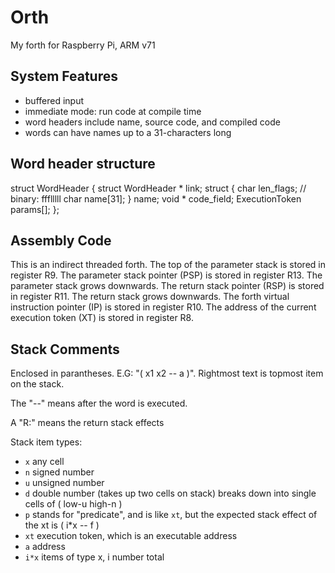 # Orth

My forth for Raspberry Pi, ARM v71

## System Features

* buffered input
* immediate mode: run code at compile time
* word headers include name, source code, and compiled code
* words can have names up to a 31-characters long

## Word header structure

 struct WordHeader {
     struct WordHeader * link;
     struct {
         char len_flags;  // binary: ffflllll
         char name[31];
     } name;
     void * code_field;
     ExecutionToken params[];
 };

## Assembly Code

This is an indirect threaded forth.
The top of the parameter stack is stored in register R9. The parameter stack pointer (PSP) is stored in register R13.
The parameter stack grows downwards.
The return stack pointer (RSP) is stored in register R11.
The return stack grows downwards.
The forth virtual instruction pointer (IP) is stored in register R10.
The address of the current execution token (XT) is stored in register R8.

## Stack Comments

Enclosed in parantheses. E.G: "( x1 x2 -- a )". Rightmost text is topmost item on the stack.

The "--" means after the word is executed.

A "R:" means the return stack effects

Stack item types:
* `x` any cell
* `n` signed number
* `u` unsigned number
* `d` double number (takes up two cells on stack)
breaks down into single cells of ( low-u high-n )
* `p` stands for "predicate", and is like `xt`, but the expected stack effect of the xt is ( i*x -- f )
* `xt` execution token, which is an executable address
* `a` address
* `i*x` items of type x, i number total


